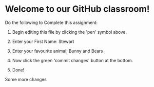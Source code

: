 # Welcome to our GitHub classroom!

Do the following to Complete this assignment:

1. Begin editing this file by clicking the 'pen' symbol above.

2. Enter your First Name: Stewart

3. Enter your favourite animal: Bunny and Bears

4. Now click the green 'commit changes' button at the bottom.

5. Done!

Some more changes
